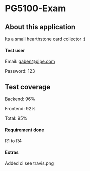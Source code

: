 

# PG5100-Exam

## About this application 

Its a small hearthstone card collector :)

#### Test user 

Email: gaben@pipe.com
<br>

Password: 123


## Test coverage

Backend: 96%
<br>

Frontend: 92%

Total: 95%

#### Requirement done

R1 to R4

#### Extras

Added ci see travis.png
